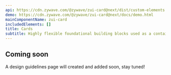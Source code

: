 ```yaml
---
api: https://cdn.zywave.com/@zywave/zui-card@next/dist/custom-elements.json
demo: https://cdn.zywave.com/@zywave/zui-card@next/docs/demo.html
mainComponentName: zui-card
includedElements: []
title: Cards
subtitle: Highly flexible foundational building blocks used as a container for a variety of content.
---
```


## Coming soon

A design guidelines page will created and added soon, stay tuned!
